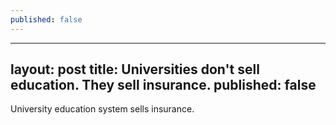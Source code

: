 ```yaml
---
published: false
---
```

---
layout: post
title: Universities don't sell education. They sell insurance.
published: false
---

University education system sells insurance.
